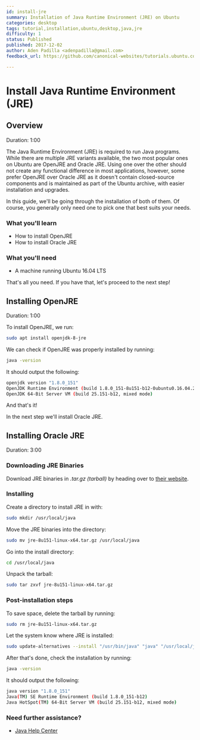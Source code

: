 ```yaml
---
id: install-jre
summary: Installation of Java Runtime Environment (JRE) on Ubuntu
categories: desktop
tags: tutorial,installation,ubuntu,desktop,java,jre
difficulty: 1
status: Published
published: 2017-12-02
author: Aden Padilla <adenpadilla@gmail.com>
feedback_url: https://github.com/canonical-websites/tutorials.ubuntu.com/issues

---
```


# Install Java Runtime Environment (JRE)

## Overview
Duration: 1:00

The Java Runtime Environment (JRE) is required to run Java programs. While there are multiple JRE variants available, the two most popular ones on Ubuntu are OpenJRE and Oracle JRE. Using one over the other should not create any functional difference in most applications, however, some prefer OpenJRE over Oracle JRE as it doesn't contain closed-source components and is maintained as part of the Ubuntu archive, with easier installation and upgrades.

In this guide, we'll be going through the installation of both of them. Of course, you generally only need one to pick one that best suits your needs.

### What you'll learn
- How to install OpenJRE
- How to install Oracle JRE

### What you'll need
- A machine running Ubuntu 16.04 LTS

That's all you need. If you have that, let's proceed to the next step!


## Installing OpenJRE
Duration: 1:00

To install OpenJRE, we run:
```bash
sudo apt install openjdk-8-jre
```

We can check if OpenJRE was properly installed by running:
```bash
java -version
```

It should output the following:
```bash
openjdk version "1.8.0_151"
OpenJDK Runtime Environment (build 1.8.0_151-8u151-b12-0ubuntu0.16.04.2-b12)
OpenJDK 64-Bit Server VM (build 25.151-b12, mixed mode)

```
And that's it!

In the next step we'll install Oracle JRE.

## Installing Oracle JRE
Duration: 3:00

### Downloading JRE Binaries

Download JRE binaries in *.tar.gz (tarball)* by heading over to [their website](http://www.oracle.com/technetwork/java/javase/downloads/jre8-downloads-2133155.html).

### Installing

Create a directory to install JRE in with:
```bash
sudo mkdir /usr/local/java
```

Move the JRE binaries into the directory:
```bash
sudo mv jre-8u151-linux-x64.tar.gz /usr/local/java
```

Go into the install directory:
```bash
cd /usr/local/java
```

Unpack the tarball:
```bash
sudo tar zxvf jre-8u151-linux-x64.tar.gz
```

### Post-installation steps

To save space, delete the tarball by running:
```bash
sudo rm jre-8u151-linux-x64.tar.gz
```

Let the system know where JRE is installed:
```bash
sudo update-alternatives --install "/usr/bin/java" "java" "/usr/local/java/jre1.8.0_151/bin/java" 1
```

After that's done, check the installation by running:
```bash
java -version
```
It should output the following:
```bash
java version "1.8.0_151"
Java(TM) SE Runtime Environment (build 1.8.0_151-b12)
Java HotSpot(TM) 64-Bit Server VM (build 25.151-b12, mixed mode)
```


### Need further assistance?
- [Java Help Center](https://java.com/en/download/help/)
